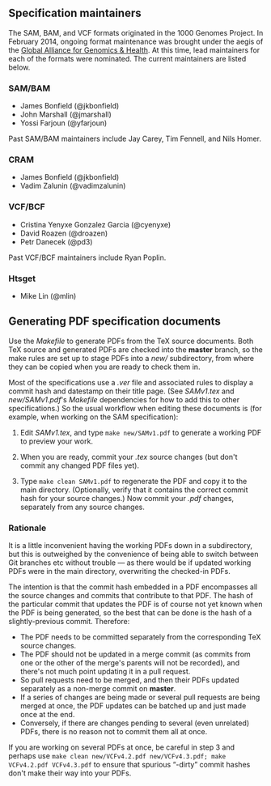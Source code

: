 ## Specification maintainers

The SAM, BAM, and VCF formats originated in the 1000 Genomes Project.
In February 2014, ongoing format maintenance was brought under the aegis of the [Global Alliance for Genomics & Health][ga4gh-ff].
At this time, lead maintainers for each of the formats were nominated.
The current maintainers are listed below.

### SAM/BAM

* James Bonfield (@jkbonfield)
* John Marshall (@jmarshall)
* Yossi Farjoun (@yfarjoun)

Past SAM/BAM maintainers include Jay Carey, Tim Fennell, and Nils Homer.

### CRAM

* James Bonfield (@jkbonfield)
* Vadim Zalunin (@vadimzalunin)

### VCF/BCF

* Cristina Yenyxe Gonzalez Garcia (@cyenyxe)
* David Roazen (@droazen)
* Petr Danecek (@pd3)

Past VCF/BCF maintainers include Ryan Poplin.

### Htsget

* Mike Lin (@mlin)

[ga4gh-ff]:  https://genomicsandhealth.org/working-groups/our-work/file-formats


## Generating PDF specification documents

Use the _Makefile_ to generate PDFs from the TeX source documents.
Both TeX source and generated PDFs are checked into the **master** branch, so the make rules are set up to stage PDFs into a _new/_ subdirectory, from where they can be copied when you are ready to check them in.

Most of the specifications use a _.ver_ file and associated rules to display a commit hash and datestamp on their title page.
(See _SAMv1.tex_ and _new/SAMv1.pdf_'s _Makefile_ dependencies for how to add this to other specifications.)
So the usual workflow when editing these documents is (for example, when working on the SAM specification):

1. Edit _SAMv1.tex_, and type `make new/SAMv1.pdf` to generate a working PDF to preview your work.

2. When you are ready, commit your _.tex_ source changes (but don't commit any changed PDF files yet).

3. Type `make clean SAMv1.pdf` to regenerate the PDF and copy it to the main directory.
(Optionally, verify that it contains the correct commit hash for your source changes.)
Now commit your _.pdf_ changes, separately from any source changes.

### Rationale

It is a little inconvenient having the working PDFs down in a subdirectory, but this is outweighed by the convenience of being able to switch between Git branches etc without trouble — as there would be if updated working PDFs were in the main directory, overwriting the checked-in PDFs.

The intention is that the commit hash embedded in a PDF encompasses all the source changes and commits that contribute to that PDF.
The hash of the particular commit that updates the PDF is of course not yet known when the PDF is being generated, so the best that can be done is the hash of a slightly-previous commit.
Therefore:
* The PDF needs to be committed separately from the corresponding TeX source changes.
* The PDF should not be updated in a merge commit (as commits from one or the other of the merge's parents will not be recorded), and there's not much point updating it in a pull request.
* So pull requests need to be merged, and then their PDFs updated separately as a non-merge commit on **master**.
* If a series of changes are being made or several pull requests are being merged at once, the PDF updates can be batched up and just made once at the end.
* Conversely, if there are changes pending to several (even unrelated) PDFs, there is no reason not to commit them all at once.

If you are working on several PDFs at once, be careful in step 3 and perhaps use `make clean new/VCFv4.2.pdf new/VCFv4.3.pdf; make VCFv4.2.pdf VCFv4.3.pdf` to ensure that spurious “-dirty” commit hashes don't make their way into your PDFs.

<!-- vim:set linebreak: -->
